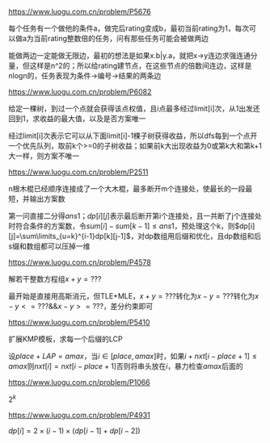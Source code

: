 https://www.luogu.com.cn/problem/P5676

每个任务有一个做他的条件a，做完后rating变成b，最初当前rating为1，每次可以做a为当前rating整数倍的任务，问有那些任务可能会被做两边

能做两边一定能做无限边，最初的想法是如果x.b|y.a，就把x->y连边求强连通分量，但这样是n^2的；所以给rating建节点，在这些节点的倍数间连边，这样是nlogn的，任务表现为条件->编号->结果的两条边

https://www.luogu.com.cn/problem/P6082

给定一棵树，到过一个点就会获得该点权值，且i点最多经过limit[i]次，从1出发还回到1，求收益的最大值，以及是否方案唯一

经过limit[i]次表示它可以从下面limit[i]-1棵子树获得收益，所以dfs每到一个点开一个优先队列，取前k个>=0的子树收益；如果前k大出现收益为0或第k大和第k+1大一样，则方案不唯一

https://www.luogu.com.cn/problem/P2511

n根木棍已经顺序连接成了一个大木棍，最多断开m个连接处，使最长的一段最短，并输出方案数

第一问直接二分得$ans1$；$dp[i][j]$表示最后断开第i个连接处，且一共断了j个连接处时符合条件的方案数，令$sum[i]-sum[k-1]\leq ans1$，预处理这个k，则$dp[i][j]=\sum\limits_{u=k}^{i-1}dp[k][j-1]$，对dp数组用后缀和优化，且dp数组和后s缀和数组都可以压掉一维

https://www.luogu.com.cn/problem/P4578

解若干整数方程组$x+y=???$

最开始是直接用高斯消元，但TLE+MLE，$x+y=???$转化为$x-y=???$转化为$x-y<=??? \&\& x-y>=???$，差分约束即可

https://www.luogu.com.cn/problem/P5410

扩展KMP模板，求每一个后缀的LCP

设$place+LAP=amax$，当$i\in[place,amax]$时，如果$i+nxt[i-place+1]\leq amax$则$nxt[i]=nxt[i-place+1]$否则将串头放在$i$，暴力检查$amax$后面的

https://www.luogu.com.cn/problem/P1066

$2^k$

https://www.luogu.com.cn/problem/P4931

$dp[i]=2\times(i-1)\times(dp[i-1]+dp[i-2])$





